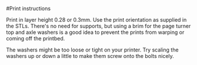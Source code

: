 #Print instructions

Print in layer height 0.28 or 0.3mm. Use the print orientation as supplied in the STLs. There's no need for supports, but using a brim for the page turner top and axle washers is a good idea to prevent the prints from warping or coming off the printbed.

The washers might be too loose or tight on your printer. Try scaling the washers up or down a little to make them screw onto the bolts nicely.